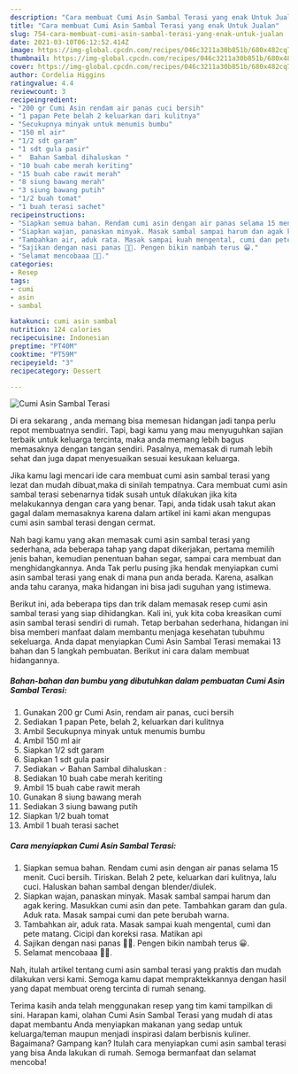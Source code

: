 ```yaml
---
description: "Cara membuat Cumi Asin Sambal Terasi yang enak Untuk Jualan"
title: "Cara membuat Cumi Asin Sambal Terasi yang enak Untuk Jualan"
slug: 754-cara-membuat-cumi-asin-sambal-terasi-yang-enak-untuk-jualan
date: 2021-03-10T06:12:52.414Z
image: https://img-global.cpcdn.com/recipes/046c3211a30b851b/680x482cq70/cumi-asin-sambal-terasi-foto-resep-utama.jpg
thumbnail: https://img-global.cpcdn.com/recipes/046c3211a30b851b/680x482cq70/cumi-asin-sambal-terasi-foto-resep-utama.jpg
cover: https://img-global.cpcdn.com/recipes/046c3211a30b851b/680x482cq70/cumi-asin-sambal-terasi-foto-resep-utama.jpg
author: Cordelia Higgins
ratingvalue: 4.4
reviewcount: 3
recipeingredient:
- "200 gr Cumi Asin rendam air panas cuci bersih"
- "1 papan Pete belah 2 keluarkan dari kulitnya"
- "Secukupnya minyak untuk menumis bumbu"
- "150 ml air"
- "1/2 sdt garam"
- "1 sdt gula pasir"
- "  Bahan Sambal dihaluskan "
- "10 buah cabe merah keriting"
- "15 buah cabe rawit merah"
- "8 siung bawang merah"
- "3 siung bawang putih"
- "1/2 buah tomat"
- "1 buah terasi sachet"
recipeinstructions:
- "Siapkan semua bahan. Rendam cumi asin dengan air panas selama 15 menit. Cuci bersih. Tiriskan. Belah 2 pete, keluarkan dari kulitnya, lalu cuci. Haluskan bahan sambal dengan blender/diulek."
- "Siapkan wajan, panaskan minyak. Masak sambal sampai harum dan agak kering. Masukkan cumi asin dan pete. Tambahkan garam dan gula. Aduk rata. Masak sampai cumi dan pete berubah warna."
- "Tambahkan air, aduk rata. Masak sampai kuah mengental, cumi dan pete matang. Cicipi dan koreksi rasa. Matikan api"
- "Sajikan dengan nasi panas 🤩🤤. Pengen bikin nambah terus 😀."
- "Selamat mencobaaa 🤗🥰."
categories:
- Resep
tags:
- cumi
- asin
- sambal

katakunci: cumi asin sambal 
nutrition: 124 calories
recipecuisine: Indonesian
preptime: "PT40M"
cooktime: "PT59M"
recipeyield: "3"
recipecategory: Dessert

---
```



![Cumi Asin Sambal Terasi](https://img-global.cpcdn.com/recipes/046c3211a30b851b/680x482cq70/cumi-asin-sambal-terasi-foto-resep-utama.jpg)

Di era  sekarang , anda memang bisa memesan hidangan jadi tanpa perlu repot membuatnya sendiri. Tapi, bagi kamu yang mau menyuguhkan sajian terbaik untuk keluarga tercinta, maka anda memang lebih bagus memasaknya dengan tangan sendiri. Pasalnya, memasak di rumah lebih sehat dan juga dapat menyesuaikan sesuai kesukaan keluarga.

Jika kamu lagi mencari ide cara membuat cumi asin sambal terasi yang lezat dan mudah dibuat,maka di sinilah tempatnya. Cara membuat cumi asin sambal terasi  sebenarnya tidak susah untuk dilakukan jika kita melakukannya dengan cara yang benar. Tapi, anda tidak usah takut akan gagal dalam memasaknya 
karena dalam artikel ini kami akan mengupas cumi asin sambal terasi dengan cermat.  



Nah bagi kamu yang akan memasak cumi asin sambal terasi yang sederhana, ada beberapa tahap yang dapat dikerjakan, pertama memilih jenis bahan, kemudian penentuan bahan segar, sampai cara membuat dan menghidangkannya. Anda Tak perlu pusing jika hendak menyiapkan cumi asin sambal terasi yang enak di mana pun anda berada. Karena, asalkan anda  tahu caranya, maka hidangan ini bisa jadi suguhan yang istimewa.

Berikut ini, ada beberapa tips dan trik dalam memasak resep cumi asin sambal terasi yang siap dihidangkan. Kali ini, yuk kita coba kreasikan cumi asin sambal terasi sendiri di rumah. Tetap berbahan sederhana, hidangan ini bisa memberi manfaat dalam membantu menjaga kesehatan tubuhmu sekeluarga. Anda dapat menyiapkan Cumi Asin Sambal Terasi memakai 13 bahan dan 5 langkah pembuatan. Berikut ini cara dalam membuat hidangannya.

<!--inarticleads1-->

##### Bahan-bahan dan bumbu yang dibutuhkan dalam pembuatan Cumi Asin Sambal Terasi:

1. Gunakan 200 gr Cumi Asin, rendam air panas, cuci bersih
1. Sediakan 1 papan Pete, belah 2, keluarkan dari kulitnya
1. Ambil Secukupnya minyak untuk menumis bumbu
1. Ambil 150 ml air
1. Siapkan 1/2 sdt garam
1. Siapkan 1 sdt gula pasir
1. Sediakan  ✓ Bahan Sambal dihaluskan :
1. Sediakan 10 buah cabe merah keriting
1. Ambil 15 buah cabe rawit merah
1. Gunakan 8 siung bawang merah
1. Sediakan 3 siung bawang putih
1. Siapkan 1/2 buah tomat
1. Ambil 1 buah terasi sachet




<!--inarticleads2-->

##### Cara menyiapkan Cumi Asin Sambal Terasi:

1. Siapkan semua bahan. Rendam cumi asin dengan air panas selama 15 menit. Cuci bersih. Tiriskan. Belah 2 pete, keluarkan dari kulitnya, lalu cuci. Haluskan bahan sambal dengan blender/diulek.
1. Siapkan wajan, panaskan minyak. Masak sambal sampai harum dan agak kering. Masukkan cumi asin dan pete. Tambahkan garam dan gula. Aduk rata. Masak sampai cumi dan pete berubah warna.
1. Tambahkan air, aduk rata. Masak sampai kuah mengental, cumi dan pete matang. Cicipi dan koreksi rasa. Matikan api
1. Sajikan dengan nasi panas 🤩🤤. Pengen bikin nambah terus 😀.
1. Selamat mencobaaa 🤗🥰.




Nah, itulah artikel tentang  cumi asin sambal terasi  yang praktis dan mudah dilakukan versi kami. Semoga kamu dapat mempraktekkannya dengan hasil yang dapat membuat oreng tercinta di rumah senang. 

Terima kasih anda telah menggunakan resep yang tim kami tampilkan di sini. Harapan kami, olahan  Cumi Asin Sambal Terasi yang mudah di atas dapat membantu Anda menyiapkan makanan yang sedap untuk keluarga/teman maupun menjadi inspirasi dalam berbisnis kuliner. Bagaimana? Gampang kan? Itulah cara menyiapkan cumi asin sambal terasi yang bisa Anda lakukan di rumah. Semoga bermanfaat dan selamat mencoba!

